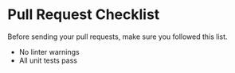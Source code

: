# Pull Request Checklist

Before sending your pull requests, make sure you followed this list.

- No linter warnings
- All unit tests pass
